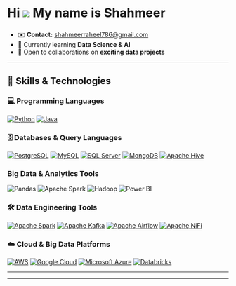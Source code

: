 Hi ![](https://user-images.githubusercontent.com/18350557/176309783-0785949b-9127-417c-8b55-ab5a4333674e.gif) My name is Shahmeer  
==================================================================================================================================  

### 

- ✉️ **Contact:** [shahmeerraheel786@gmail.com](mailto:shahmeerraheel786@gmail.com)  
- 🧠 Currently learning **Data Science & AI**  
- 🤝 Open to collaborations on **exciting data projects**  


---

## 🚀 Skills & Technologies  

### **💻 Programming Languages**  
<p align="left">
  <a href="https://www.python.org/" target="_blank"><img src="https://img.shields.io/badge/Python-3776AB?style=for-the-badge&logo=python&logoColor=white" alt="Python" /></a>
  <a href="https://www.java.com/" target="_blank"><img src="https://img.shields.io/badge/Java-ED8B00?style=for-the-badge&logo=java&logoColor=white" alt="Java" /></a>
</p>

### **🗄️ Databases & Query Languages**  
<p align="left">
  <a href="https://www.postgresql.org/" target="_blank"><img src="https://img.shields.io/badge/PostgreSQL-316192?style=for-the-badge&logo=postgresql&logoColor=white" alt="PostgreSQL" /></a>
  <a href="https://www.mysql.com/" target="_blank"><img src="https://img.shields.io/badge/MySQL-4479A1?style=for-the-badge&logo=mysql&logoColor=white" alt="MySQL" /></a>
  <a href="https://www.microsoft.com/en-us/sql-server/sql-server-2022" target="_blank"><img src="https://img.shields.io/badge/SQL%20Server-CC2927?style=for-the-badge&logo=microsoftsqlserver&logoColor=white" alt="SQL Server" /></a>
  <a href="https://www.mongodb.com/" target="_blank"><img src="https://img.shields.io/badge/MongoDB-4EA94B?style=for-the-badge&logo=mongodb&logoColor=white" alt="MongoDB" /></a>
  <a href="https://hive.apache.org/" target="_blank"><img src="https://img.shields.io/badge/Apache%20Hive-FDEE21?style=for-the-badge&logo=apachehive&logoColor=black" alt="Apache Hive" /></a>
</p>

### **Big Data & Analytics Tools**
<p align="left">
  <img src="https://img.shields.io/badge/Pandas-150458?style=for-the-badge&logo=pandas&logoColor=white" alt="Pandas" />
  <img src="https://img.shields.io/badge/Apache%20Spark-FDEE21?style=for-the-badge&logo=apachespark&logoColor=black" alt="Apache Spark" />
  <img src="https://img.shields.io/badge/Apache%20Hadoop-66CCFF?style=for-the-badge&logo=apachehadoop&logoColor=black" alt="Hadoop" />
  <img src="https://img.shields.io/badge/Power%20BI-F2C811?style=for-the-badge&logo=powerbi&logoColor=black" alt="Power BI" />
</p>


### **🛠️ Data Engineering Tools**  
<p align="left">
  <a href="https://spark.apache.org/" target="_blank"><img src="https://img.shields.io/badge/Apache%20Spark-FDEE21?style=for-the-badge&logo=apachespark&logoColor=black" alt="Apache Spark" /></a>
  <a href="https://kafka.apache.org/" target="_blank"><img src="https://img.shields.io/badge/Apache%20Kafka-231F20?style=for-the-badge&logo=apachekafka&logoColor=white" alt="Apache Kafka" /></a>
  <a href="https://airflow.apache.org/" target="_blank"><img src="https://img.shields.io/badge/Apache%20Airflow-017CEE?style=for-the-badge&logo=apacheairflow&logoColor=white" alt="Apache Airflow" /></a>
  <a href="https://nifi.apache.org/" target="_blank"><img src="https://img.shields.io/badge/Apache%20NiFi-0096D6?style=for-the-badge&logo=apacheniFi&logoColor=white" alt="Apache NiFi" /></a>
</p>

### **☁️ Cloud & Big Data Platforms**  
<p align="left">
  <a href="https://aws.amazon.com/" target="_blank"><img src="https://img.shields.io/badge/AWS-FF9900?style=for-the-badge&logo=amazonaws&logoColor=white" alt="AWS" /></a>
  <a href="https://cloud.google.com/" target="_blank"><img src="https://img.shields.io/badge/Google%20Cloud-4285F4?style=for-the-badge&logo=googlecloud&logoColor=white" alt="Google Cloud" /></a>
  <a href="https://azure.microsoft.com/" target="_blank"><img src="https://img.shields.io/badge/Azure-0078D4?style=for-the-badge&logo=microsoftazure&logoColor=white" alt="Microsoft Azure" /></a>
  <a href="https://databricks.com/" target="_blank"><img src="https://img.shields.io/badge/Databricks-FF3621?style=for-the-badge&logo=databricks&logoColor=white" alt="Databricks" /></a>
</p>

---

<!-- 💼 **LinkedIn**: [Your LinkedIn Profile](#)  
🌐 **Portfolio**: [Your Portfolio (if any)](#) -->

---


